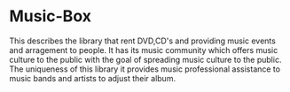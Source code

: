 # Music-Box
This describes the library that rent DVD,CD's and providing  music events and arragement to people. It has its music community which offers music culture to the public with the goal of spreading music culture to the public.  The uniqueness of this library it provides music professional assistance to music bands and artists to adjust their album. 
